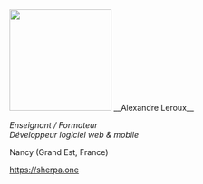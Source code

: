 <img src="https://sherpa.one/images/sherpa-logotype.png" width="180px">
__Alexandre Leroux__

_Enseignant / Formateur_<br>
_Développeur logiciel web & mobile_

Nancy (Grand Est, France)

https://sherpa.one
